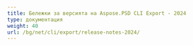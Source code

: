 ```yaml
---
title: Бележки за версията на Aspose.PSD CLI Export - 2024
type: документация
weight: 40
url: /bg/net/cli/export/release-notes-2024/
---
```

